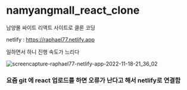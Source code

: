 # namyangmall_react_clone
남양몰 싸이트 리액트 사이트로 클론 코딩

netlify : https://raphael77.netlify.app 

일하면서 하니 진행 속도가 느리다 

![screencapture-raphael77-netlify-app-2022-11-18-21_36_02](https://user-images.githubusercontent.com/88579497/202706442-5558bea2-8b0d-44a5-a855-61426811f537.png)


### 요즘 git 에 react 업로드를 하면 오류가 난다고 해서  netlify로 연결함
